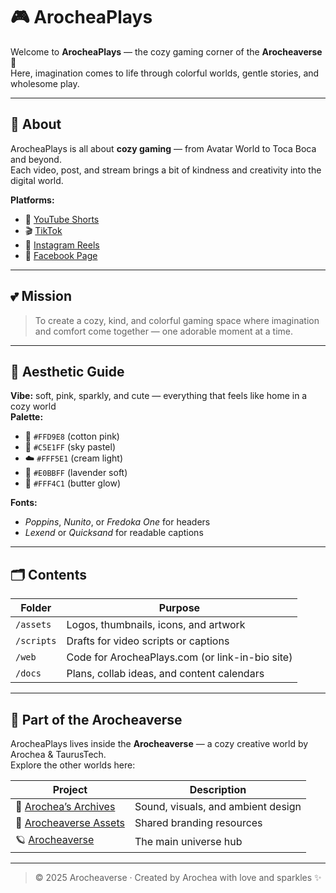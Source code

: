 # 🎮 ArocheaPlays

Welcome to **ArocheaPlays** — the cozy gaming corner of the **Arocheaverse** 🌸  
Here, imagination comes to life through colorful worlds, gentle stories, and wholesome play.

---

## 🌈 About
ArocheaPlays is all about **cozy gaming** — from Avatar World to Toca Boca and beyond.  
Each video, post, and stream brings a bit of kindness and creativity into the digital world.

**Platforms:**
- 🎥 [YouTube Shorts](https://www.youtube.com/@ArocheaPlays)
- 🎬 [TikTok](https://www.tiktok.com/@arocheaplays)
- 📸 [Instagram Reels](https://www.instagram.com/arocheaplays)
- 💌 [Facebook Page](https://www.facebook.com/ArocheaPlays)

---

## 💕 Mission
> To create a cozy, kind, and colorful gaming space where imagination and comfort come together — one adorable moment at a time.

---

## 🌸 Aesthetic Guide
**Vibe:** soft, pink, sparkly, and cute — everything that feels like home in a cozy world  
**Palette:**  
- 🌸 `#FFD9E8` (cotton pink)  
- 💙 `#C5E1FF` (sky pastel)  
- ☁️ `#FFF5E1` (cream light)  
- 💜 `#E0BBFF` (lavender soft)  
- 🌼 `#FFF4C1` (butter glow)

**Fonts:**  
- *Poppins*, *Nunito*, or *Fredoka One* for headers  
- *Lexend* or *Quicksand* for readable captions  

---

## 🗂️ Contents
| Folder | Purpose |
|--------|----------|
| `/assets` | Logos, thumbnails, icons, and artwork |
| `/scripts` | Drafts for video scripts or captions |
| `/web` | Code for ArocheaPlays.com (or link-in-bio site) |
| `/docs` | Plans, collab ideas, and content calendars |

---

## 🌟 Part of the Arocheaverse
ArocheaPlays lives inside the **Arocheaverse** — a cozy creative world by Arochea & TaurusTech.  
Explore the other worlds here:

| Project | Description |
|----------|--------------|
| 📜 [Arochea’s Archives](https://github.com/arocheaverse/arocheas-archives) | Sound, visuals, and ambient design |
| 🎨 [Arocheaverse Assets](https://github.com/arocheaverse/arocheaverse-assets) | Shared branding resources |
| 🪐 [Arocheaverse](https://github.com/arocheaverse) | The main universe hub |

---

> © 2025 Arocheaverse · Created by Arochea with love and sparkles ✨
